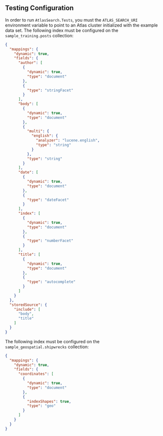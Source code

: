 Testing Configuration
---------------------

In order to run `AtlasSearch.Tests`, you must the `ATLAS_SEARCH_URI` environment variable to point
to an Atlas cluster initialized with the example data set. The following index must be configured
on the `sample_training.posts` collection:

```JSON
{
  "mappings": {
    "dynamic": true,
    "fields": {
      "author": [
        {
          "dynamic": true,
          "type": "document"
        },
        {
          "type": "stringFacet"
        }
      ],
      "body": [
        {
          "dynamic": true,
          "type": "document"
        },
        {
          "multi": {
            "english": {
              "analyzer": "lucene.english",
              "type": "string"
            }
          },
          "type": "string"
        }
      ],
      "date": [
        {
          "dynamic": true,
          "type": "document"
        },
        {
          "type": "dateFacet"
        }
      ],
      "index": [
        {
          "dynamic": true,
          "type": "document"
        },
        {
          "type": "numberFacet"
        }
      ],
      "title": [
        {
          "dynamic": true,
          "type": "document"
        },
        {
          "type": "autocomplete"
        }
      ]
    }
  },
  "storedSource": {
    "include": [
      "body",
      "title"
    ]
  }
}
```

The following index must be configured on the `sample_geospatial.shipwrecks` collection:

```JSON
{
  "mappings": {
    "dynamic": true,
    "fields": {
      "coordinates": [
        {
          "dynamic": true,
          "type": "document"
        },
        {
          "indexShapes": true,
          "type": "geo"
        }
      ]
    }
  }
}
```
